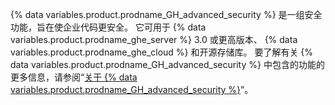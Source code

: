 {% data variables.product.prodname_GH_advanced_security %} 是一组安全功能，旨在使企业代码更安全。 它可用于 {% data variables.product.prodname_ghe_server %} 3.0 或更高版本、 {% data variables.product.prodname_ghe_cloud %} 和开源存储库。 要了解有关 {% data variables.product.prodname_GH_advanced_security %} 中包含的功能的更多信息，请参阅“[关于 {% data variables.product.prodname_GH_advanced_security %}](/get-started/learning-about-github/about-github-advanced-security)”。
